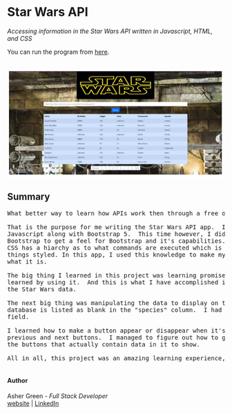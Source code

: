 # **Star Wars API**

*Accessing information in the Star Wars API written in Javascript, HTML, and CSS*

You can run the program from [here](https://63c2f2489ccdc732de19a7b5--bucolic-froyo-de7845.netlify.app/).
<br /><br />

![screenshot](/src/images/screenshot.jpg/)

## **Summary**

<pre>
What better way to learn how APIs work then through a free open source API such as the Star Wars API?

That is the purpose for me writing the Star Wars API app.  I continued my education with React and
Javascript along with Bootstrap 5.  This time however, I didn't use much CSS.  I just used strictly
Bootstrap to get a feel for Bootstrap and it's capabilities.  I learned from my last project that the
CSS has a hiarchy as to what commands are executed which is why I had so much trouble getting
things styled. In this app, I used this knowledge to make my life easier and turn the app into
what it is.

The big thing I learned in this project was learning promises.  Promises are a complicated concept best
learned by using it.  And this is what I have accomplished in project.  I used Axios library to access
the Star Wars data.

The next big thing was manipulating the data to display on the screen.  For example, each human in the
database is listed as blank in the "species" column.  I had to add the "Human" word to replace the blank
field.

I learned how to make a button appear or disappear when it's needed, which is what I did for the
previous and next buttons.  I managed to figure out how to get the page navigation bar at the bottom to only show
the buttons that actually contain data in it to show.

All in all, this project was an amazing learning experience, and I enjoyed every minute of it.  

</pre>

#### **Author**

Asher Green - *Full Stack Developer* \
[website](http://ashergreen.ca) | [LinkedIn](https://www.linkedin.com/in/asher-green-6a96551/)
